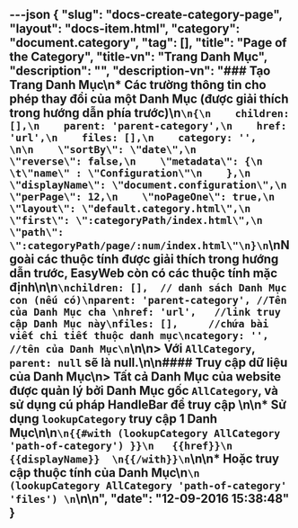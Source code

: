 ---json
{
    "slug": "docs-create-category-page",
    "layout": "docs-item.html",
    "category": "document.category",
    "tag": [],
    "title": "Page of the Category",
    "title-vn": "Trang Danh Mục",
    "description": "",
    "description-vn": "### Tạo Trang Danh Mục\n* Các trường thông tin cho phép thay đổi của một Danh Mục (được giải thích trong hướng dẫn phía trước)\n```\n{\n    children: [],\n    parent: 'parent-category',\n    href: 'url',\n    files: [],\n    category: '',   \n\n    \"sortBy\": \"date\",\n    \"reverse\": false,\n    \"metadata\": {\n    \t\"name\" : \"Configuration\"\n    },\n    \"displayName\": \"document.configuration\",\n    \"perPage\": 12,\n    \"noPageOne\": true,\n    \"layout\": \"default.category.html\",\n    \"first\": \":categoryPath/index.html\",\n    \"path\": \":categoryPath/page/:num/index.html\"\n}\n```\nNgoài các thuộc tính được giải thích trong hướng dẫn trước, EasyWeb còn có các thuộc tính mặc định\n\n```\nchildren: [],  // danh sách Danh Mục con (nếu có)\nparent: 'parent-category', //Tên của Danh Mục cha \nhref: 'url',   //link truy cập Danh Mục này\nfiles: [],     //chứa bài viết chi tiết thuộc danh mục\ncategory: '',   //tên của Danh Mục\n```\n\n> Với `AllCategory`, `parent: null` sẽ là null.\n\n#### Truy cập dữ liệu của Danh Mục\n> Tất cả Danh Mục của website được quản lý bởi Danh Mục gốc `AllCategory`, và sử dụng cú pháp HandleBar để truy cập \n\n* Sử dụng `lookupCategory` truy cập 1 Danh Mục\n\n```\n{{#with (lookupCategory AllCategory 'path-of-category') }}\n   {{href}}\n   {{displayName}}  \n{{/with}}\n```\n\n* Hoặc truy cập thuộc tính của Danh Mục\n```\n  (lookupCategory AllCategory 'path-of-category' 'files') \n```\n\n",
    "date": "12-09-2016 15:38:48"
}
---
